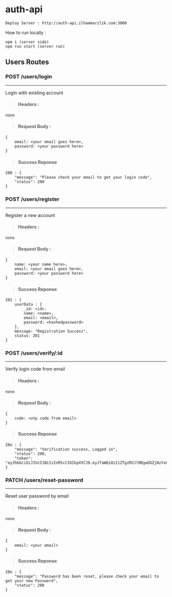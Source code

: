 # auth-api

```
Deploy Server : http://auth-api.ilhammarzlik.com:3000
```

How to run locally :

```
npm i (server side)
npm run start (server run)
```

## Users Routes

### POST /users/login

---

Login with existing account

> #### Headers :

```
none
```

> #### Request Body :

```
{
    email: <your email goes here>,
    password: <your password here>
}
```

> #### Success Reponse

```
200 : {
    "message": "Please check your email to get your login code",
    "status": 200
}
```

### POST /users/register

---

Register a new account

> #### Headers :

```
none
```

> #### Request Body :

```
{
    name: <your name here>,
    email: <your email goes here>,
    password: <your password here>
}
```

> #### Success Reponse

```
201 : {
    userData : {
        _id: <id>,
        name: <name>,
        email: <email>,
        password: <hashedpassword>
    },
    message: "Registration Success",
    status: 201
}
```

### POST /users/verify/:id

---

Verify login code from email

> #### Headers :

```
none
```

> #### Request Body :

```
{
    code: <otp code from email>
}
```

> #### Success Reponse

```
20o : {
    "message": "Verification success, Logged in",
    "status": 200,
    "token": "eyJhbGciOiJIUzI1NiIsInR5cCI6IkpXVCJ9.eyJfaWQiOiI1ZTgzM2JlMDgwOGZjNzYxOTBhNmQ4MzAiLCJlbWFpbCI6ImlsaGFtYWJkdWxtYWxpazIxQGdtYWlsLmNvbSIsImlhdCI6MTU4NTY1OTAyOX0.RdcbENYyK4OVgN9IONo2zKSRUZjU78vMMuzzjy9wpmk"
}
```
### PATCH /users/reset-password

---

Reset user password by email

> #### Headers :

```
none
```

> #### Request Body :

```
{
    email: <your email>
}
```

> #### Success Reponse

```
20o : {
    "message": "Password has been reset, please check your email to get your new Password",
    "status": 200
}
```
